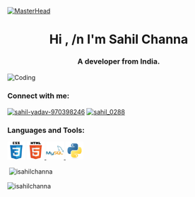 [![MasterHead](https://github.com/isahilchanna/isahilchanna/assets/122665949/51cde984-19e9-4b82-ae0a-58298d48b800)](github.com/isahilchanna)
<h1 align="center">Hi , /n  I'm Sahil Channa </h1>
<h3 align="center">A developer from India.</h3>


<img align="center" alt="Coding" width="400" src="https://i.pinimg.com/originals/ce/e6/34/cee634e06b79e68f66177110db136d24.jpg">

<h3 align="left">Connect with me:</h3>
<p align="left">
<a href="https://linkedin.com/in/sahil-channa-a027a8250" target="blank"><img align="center" src="https://raw.githubusercontent.com/rahuldkjain/github-profile-readme-generator/master/src/images/icons/Social/linked-in-alt.svg" alt="sahil-yadav-970398246" height="30" width="40" /></a>
<a href="https://instagram.com/isahilchanna" target="blank"><img align="center" src="https://raw.githubusercontent.com/rahuldkjain/github-profile-readme-generator/master/src/images/icons/Social/instagram.svg" alt="sahil_0288" height="30" width="40" /></a>

<h3 align="left">Languages and Tools:</h3>
<p align="left">  <img src="https://raw.githubusercontent.com/devicons/devicon/master/icons/css3/css3-original-wordmark.svg" alt="css3" width="40" height="40"/> </a>  <a href="https://www.w3.org/html/" target="_blank" rel="noreferrer"> <img src="https://raw.githubusercontent.com/devicons/devicon/master/icons/html5/html5-original-wordmark.svg" alt="html5" width="40" height="40"/> </a>  <a href="https://www.mysql.com/" target="_blank" rel="noreferrer"> <img src="https://raw.githubusercontent.com/devicons/devicon/master/icons/mysql/mysql-original-wordmark.svg" alt="mysql" width="40" height="40"/> </a> <a href="https://www.python.org" target="_blank" rel="noreferrer"> <img src="https://raw.githubusercontent.com/devicons/devicon/master/icons/python/python-original.svg" alt="python" width="40" height="40"/></a>  </p>

<p>&nbsp;<img align="center" src="https://github-readme-stats.vercel.app/api?username=isahilchanna&show_icons=true&locale=en" alt="isahilchanna" /></p>

<p><img align="center" src="https://github-readme-streak-stats.herokuapp.com/?user=isahilchanna1&" alt="isahilchanna" /></p>
